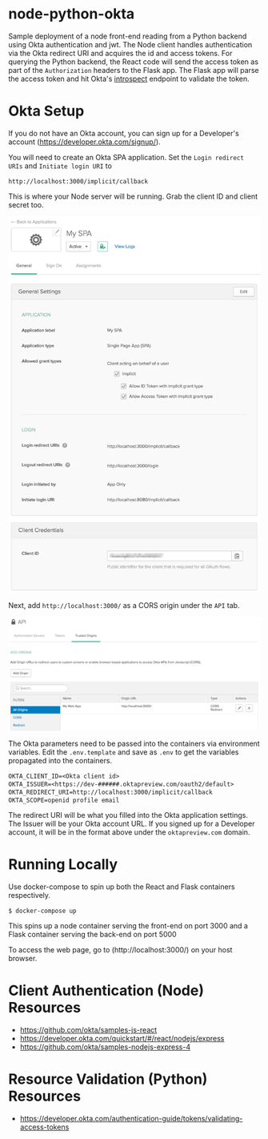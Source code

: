 # node-python-okta

Sample deployment of a node front-end reading from a Python backend using Okta authentication and jwt. The Node
client handles authentication via the Okta redirect URI and acquires the id and access tokens. For querying the Python
backend, the React code will send the access token as part of the `Authorization` headers to the Flask app. The
Flask app will parse the access token and hit Okta's [introspect](https://developer.okta.com/docs/api/resources/oidc#introspect)
endpoint to validate the token.

# Okta Setup

If you do not have an Okta account, you can sign up for a Developer's account (https://developer.okta.com/signup/).

You will need to create an Okta SPA application. Set the `Login redirect URIs` and `Initiate login URI` to

    http://localhost:3000/implicit/callback

This is where your Node server will be running. Grab the client ID and client secret too.

![Okta app](./okta_app.png)

Next, add `http://localhost:3000/` as a CORS origin under the `API` tab.

![Okta trusted origin](./okta_trusted_origin.png)

The Okta parameters need to be passed into the containers via environment variables. Edit the `.env.template` and
save as `.env` to get the variables propagated into the containers.

    OKTA_CLIENT_ID=<Okta client id>
    OKTA_ISSUER=<https://dev-######.oktapreview.com/oauth2/default>
    OKTA_REDIRECT_URI=http://localhost:3000/implicit/callback
    OKTA_SCOPE=openid profile email

The redirect URI will be what you filled into the Okta application settings. The Issuer will be your Okta account URL.
If you signed up for a Developer account, it will be in the format above under the `oktapreview.com` domain.

# Running Locally

Use docker-compose to spin up both the React and Flask containers respectively.

    $ docker-compose up

This spins up a node container serving the front-end on port 3000 and a Flask container serving the back-end
on port 5000

To access the web page, go to (http://localhost:3000/) on your host browser.

# Client Authentication (Node) Resources

* https://github.com/okta/samples-js-react
* https://developer.okta.com/quickstart/#/react/nodejs/express
* https://github.com/okta/samples-nodejs-express-4

# Resource Validation (Python) Resources

* https://developer.okta.com/authentication-guide/tokens/validating-access-tokens
